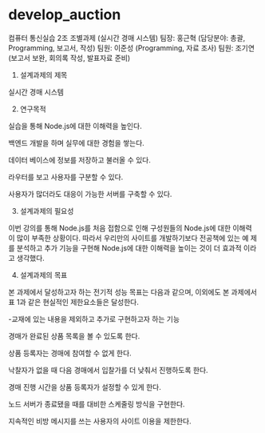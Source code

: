 # develop_auction
컴퓨터 통신실습 2조 조별과제 (실시간 경매 시스템)
팀장: 홍근혁 (담당분야: 총괄, Programming, 보고서, 작성)
팀원: 이준성 (Programming, 자료 조사)
팀원: 조기연 (보고서 보완, 회의록 작성, 발표자료 준비)

1. 설계과제의 제목

실시간 경매 시스템 

2. 연구목적

실습을 통해 Node.js에 대한 이해력을 높인다.

백엔드 개발을 하며 실무에 대한 경험을 쌓는다.

데이터 베이스에 정보를 저장하고 불러올 수 있다.

라우터를 보고 사용자를 구분할 수 있다.

사용자가 많더라도 대응이 가능한 서버를 구축할 수 있다.

3. 설계과제의 필요성 

이번 강의를 통해 Node.js를 처음 접함으로 인해 구성원들의 Node.js에 대한 이해력
이 많이 부족한 상황이다. 따라서 우리만의 사이트를 개발하기보다 전공책에 있는 예
제를 분석하고 추가 기능을 구현해 Node.js에 대한 이해력을 높이는 것이 더 효과적
이라고 생각했다.

4. 설계과제의 목표

본 과제에서 달성하고자 하는 전기적 성능 목표는 다음과 같으며, 이외에도 본 과제에서 표 1과 같은 현실적인 제한요소들은 달성한다.

-교재에 있는 내용을 제외하고 추가로 구현하고자 하는 기능


경매가 완료된 상품 목록을 볼 수 있도록 한다.

상품 등록자는 경매에 참여할 수 없게 한다.

낙찰자가 없을 때 다음 경매에서 입찰가를 더 낮춰서 진행하도록 한다.

경매 진행 시간을 상품 등록자가 설정할 수 있게 한다.

노드 서버가 종료됐을 때를 대비한 스케줄링 방식을 구현한다.

지속적인 비방 메시지를 쓰는 사용자의 사이트 이용을 제한한다.
